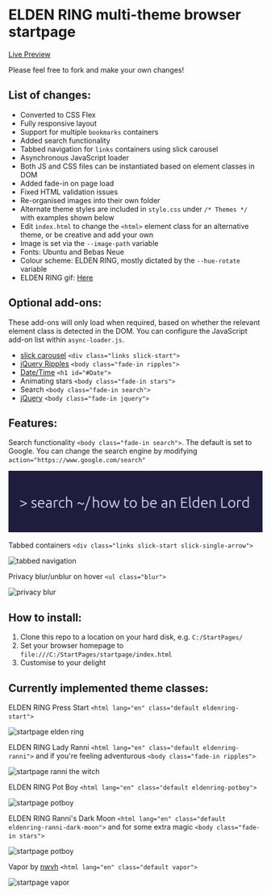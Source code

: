 # ELDEN RING multi-theme browser startpage

[Live Preview](https://pav-osmolski.github.io/startpage/)

Please feel free to fork and make your own changes!

## List of changes:

- Converted to CSS Flex
- Fully responsive layout
- Support for multiple `bookmarks` containers
- Added search functionality
- Tabbed navigation for `links` containers using slick carousel
- Asynchronous JavaScript loader
- Both JS and CSS files can be instantiated based on element classes in DOM
- Added fade-in on page load
- Fixed HTML validation issues
- Re-organised images into their own folder
- Alternate theme styles are included in `style.css` under `/* Themes */` with examples shown below
- Edit `index.html` to change the `<html>` element class for an alternative theme, or be creative and add your own
- Image is set via the `--image-path` variable
- Fonts: Ubuntu and Bebas Neue
- Colour scheme: ELDEN RING, mostly dictated by the `--hue-rotate` variable
- ELDEN RING gif: [Here](https://pinargokoglu.tumblr.com/post/675069910947364864/elden-ring)

## Optional add-ons:
These add-ons will only load when required, based on whether the relevant element class is detected in the DOM. You can configure the JavaScript add-on list within `async-loader.js`.
- [slick carousel](https://kenwheeler.github.io/slick/) `<div class="links slick-start">`
- [jQuery Ripples](https://github.com/sirxemic/jquery.ripples) `<body class="fade-in ripples">`
- [Date/Time](https://ricardometring.com/real-time-date-time-with-javascript) `<h1 id="#Date">`
- Animating stars `<body class="fade-in stars">`
- Search `<body class="fade-in search">`
- [jQuery](https://jquery.com/download/) `<body class="fade-in jquery">`

## Features:

Search functionality `<body class="fade-in search">`. The default is set to Google. You can change the search engine by modifying `action="https://www.google.com/search"`

![search functionality](screenshots/pav-startpage-search.png)

Tabbed containers `<div class="links slick-start slick-single-arrow">`

![tabbed navigation](screenshots/pav-startpage-navigation.png)

Privacy blur/unblur on hover `<ul class="blur">`

![privacy blur](screenshots/pav-startpage-privacy.png)

## How to install:

1. Clone this repo to a location on your hard disk, e.g. `C:/StartPages/`
2. Set your browser homepage to `file:///C:/StartPages/startpage/index.html`
3. Customise to your delight

## Currently implemented theme classes:

ELDEN RING Press Start `<html lang="en" class="default eldenring-start">`

![startpage elden ring](screenshots/startpage-eldenring.jpg)

ELDEN RING Lady Ranni `<html lang="en" class="default eldenring-ranni">` and if you're feeling adventurous `<body class="fade-in ripples">`

![startpage ranni the witch](screenshots/startpage-ranni.jpg)

ELDEN RING Pot Boy `<html lang="en" class="default eldenring-potboy">`

![startpage potboy](screenshots/startpage-potboy.jpg)

ELDEN RING Ranni's Dark Moon `<html lang="en" class="default eldenring-ranni-dark-moon">` and for some extra magic `<body class="fade-in stars">`

![startpage potboy](screenshots/startpage-ranni-dark-moon.jpg)

Vapor by [nwvh](https://github.com/nwvh/startpage) `<html lang="en" class="default vapor">`

![startpage vapor](screenshots/startpage-vapor.jpg)
